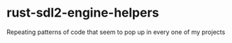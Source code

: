 # rust-sdl2-engine-helpers
Repeating patterns of code that seem to pop up in every one of my projects
